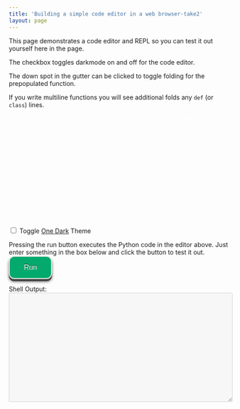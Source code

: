 ```yaml
---
title: 'Building a simple code editor in a web browser-take2'
layout: page
---
```


This page demonstrates a code editor and REPL so you can test it out
yourself here in the page.

The checkbox toggles darkmode on and off for the code editor.

The down spot in the gutter can be clicked to toggle folding
for the prepopulated function.

If you write multiline functions you will see additional
folds any `def` (or `class`) lines.

<style>
    /* Set editor dimensions */
    #editor {
        height: 200px;
        width: 50%;
    }
    /* Stretch editor to fit inside its containing div */
    .cm-editor {
        height: 90%;
        width: 100%;
    }
    .blackout-container {
      display: inline-block; /* Or block, depending on layout */
      position: relative;  /* Needed for absolute positioning of the overlay */
    }
    .blackout-text {
        color: white; /* Start with white text for the "blackout" */
        transition: color 0.3s ease; /* Smooth color change on hover */
    }
    .blackout-container:hover .blackout-text {
        color: black; /* Change to black on hover to reveal */
    }
	.run-button {
	    background-color: #04AA6D;
        border: 2px solid #e7e7e7; /* gray */
	    /* border: 4px solid #555555; */ /* black */
        color: white;
        padding: 15px 32px;
        text-align: center;
        text-decoration: none;
        display: inline-block;
        font-size: 16px;
	    border-radius: 12px;
	    text-shadow: 0 -1px 0 #000;
	    box-shadow: 0 1px 0 #666, 0 5px 0 #444, 0 6px 6px rgba(0,0,0,0.6);
	}
	button:active {
        background: #e5e5e5;
        -webkit-box-shadow: inset 0px 0px 5px #c1c1c1;
        -moz-box-shadow: inset 0px 0px 5px #c1c1c1;
        box-shadow: inset 0px 0px 5px #c1c1c1;
         outline: none;
    }
	/* green */
</style>
<script src="https://cdn.jsdelivr.net/pyodide/v0.27.6/full/pyodide.js"></script>
<div class="blackout-container">
    <span class="blackout-text">Psst, here is a secret, you can import heapq methods if you want to use them.</span>
</div>
<div id="editor"></div>
<br>

<input type="checkbox" id="oneDark" name="oneDark" onchange="configChange()">
<label for="oneDark">Toggle <a href="https://github.com/codemirror/theme-one-dark">One Dark</a> Theme</label>
<br>

<script src="../cm6-v2.bundle.min.js"></script>
<script>
    const view = cm6.createEditorView(undefined, document.getElementById("editor"));
    const initialState = cm6.createEditorState("def foo(a:int):\n    return sum(i for i in range(a))\n\nfoo(5)");
    view.setState(initialState);

    function configChange() {
        const oneDarkEl = document.getElementById("oneDark");
	    var e = document.getElementById("indentUnit");
	    let value = e.value;
        var text = e.options[e.selectedIndex].text;
	    const options = {oneDark: oneDarkEl.checked, indentAmount: " ".repeat(Number(text))};
        let newState = cm6.createEditorState(view.state.doc, options);
        view.setState(newState);
	}

</script>

Pressing the run button executes the Python code in the editor above.
Just enter something in the box below and click the button to test it out.
<button class="run-button" onclick="evaluatePython()">Run</button>

<div>Shell Output:</div>
<textarea id="output" style="width: 100%;" rows="16" disabled></textarea>

<script>
  const output = document.getElementById("output");
  let cmEditorElement = document.querySelector(".cm-editor") // Or whatever query you need
  let editorView = cmEditorElement.querySelector(".cm-content").cmView.view
  let code = editorView.viewState.state.doc.toString()
  function addToOutput(s) {
    output.value += ">>>" + s + "\n";
  }
  output.value = "Initializing...\n";
  // init Pyodide
  async function main() {
    let pyodide = await loadPyodide();
	// uncomment to include specific packages if you want them
	//await pyodide.loadPackage('numpy')
    output.value += "Ready!\n";
    return pyodide;
  }
  let pyodideReadyPromise = main();
  async function evaluatePython() {
    let code = editorView.viewState.state.doc.toString()
    let pyodide = await pyodideReadyPromise;
    try {
      let output = pyodide.runPython(code);
      addToOutput(code);
      addToOutput(output);
    } catch (err) {
      addToOutput(err);
    }
  }
  // hidden text effect
  const blackoutContainers = document.querySelectorAll(".blackout-container");
  blackoutContainers.forEach(container => {
    const text = container.querySelector(".blackout-text");
    container.addEventListener("mouseenter", () => {
      text.style.color = "black";
    });
    container.addEventListener("mouseleave", () => {
      text.style.color = "white";
    });
  });
</script>

